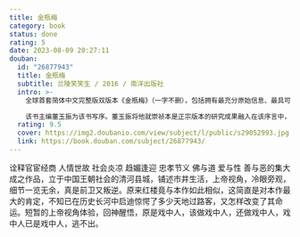 ```yaml
---
title: 金瓶梅
category: book
status: done
rating: 5
date: 2023-08-09 20:27:11
douban:
  id: "26877943"
  title: 金瓶梅
  subtitle: 兰陵笑笑生 / 2016 / 南洋出版社
  intro: >-
    全球首套简体中文完整版双版本《金瓶梅》（一字不删），包括拥有最充分原始信息、最具可读性的“崇祯本”全部内容（该版本曾面向中国高级领导干部和学者及大型图书馆少量印制）,并附录万历词话本中和崇祯本内容不同的部分（将词话本中与崇祯本差别较大的第一回前半部分，第五十三、五十四回，以及词话本特有，而崇祯本所无的“欣欣自序”、“廿公跋”、“词曰”以及“四贪词”，也一并附上）使得读者花一套书的钱，同时可得两大主要版本的内容。崇祯本的200幅精美插图，虽然有“春宫色彩”,也全以每图一页予以保留；崇祯本原有珍贵的眉批和旁评以双排小字体全部插入正文里（现有繁体竖排本，则是将眉批放在页眉位置，使读者不知批点何处）可起导读作用。并对原本中的异体字进行认真查对和部分替代，给今日读者的阅读必将带来不少方便。

    该书主编董玉振为该书写序。董玉振将他就崇祯本是正宗版本的研究成果融入在该序言中，是对金学界悬而未决的版本课题的贡献。
  rating: 9.5
  cover: https://img2.doubanio.com/view/subject/l/public/s29052993.jpg
  link: https://book.douban.com/subject/26877943/
---
```


诠释官宦经商 人情世故 社会炎凉 趋媚逢迎 忠孝节义 佛与道 爱与性 善与恶的集大成之作品，立于中国王朝社会的清河县城，铺述市井生活，上帝视角，冷眼旁观，细节一览无余，真是前卫又叛逆。原来红楼竟与本作如此相似，这简直是对本作最大的肯定，不知已在历史长河中启迪惊愕了多少天地过路客，又怎样改变了其命运。短暂的上帝视角体验，回神醒悟，原是戏中人，该做戏中人，还做戏中人，戏中人已是戏中人，逃不出。
